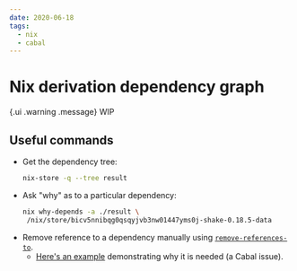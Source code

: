 ```yaml
---
date: 2020-06-18
tags:
  - nix
  - cabal
---
```


# Nix derivation dependency graph

{.ui .warning .message}
WIP

## Useful commands

* Get the dependency tree:
   ```bash
   nix-store -q --tree result
   ```
* Ask "why" as to a particular dependency:
   ```bash
   nix why-depends -a ./result \
    /nix/store/bicv5nnibqg0qsqyjvb3nw01447yms0j-shake-0.18.5-data
   ```
* Remove reference to a dependency manually using [`remove-references-to`](https://github.com/NixOS/nixpkgs/blob/46405e7952c4b41ca0ba9c670fe9a84e8a5b3554/pkgs/development/tools/pandoc/default.nix#L13-L28). 
  * [Here's an example](https://github.com/NixOS/nixpkgs/blob/46405e7952c4b41ca0ba9c670fe9a84e8a5b3554/pkgs/development/tools/pandoc/default.nix#L13-L28) demonstrating why it is needed (a Cabal issue).

